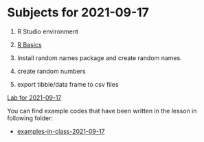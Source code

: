 # Subjects for 2021-09-17


1. R Studio environment

2. [R Basics](https://rafalab.github.io/dsbook/r-basics.html)

3. Install random names package and create random names.

4. create random numbers

5. export tibble/data frame to csv files


[Lab for 2021-09-17](Lab-2021-09-17.md)


You can find example codes that have been written in the lesson in following folder:
 - [examples-in-class-2021-09-17](examples-in-class-2021-09-17)


